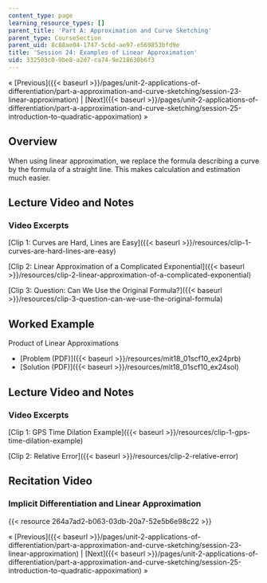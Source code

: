 ```yaml
---
content_type: page
learning_resource_types: []
parent_title: 'Part A: Approximation and Curve Sketching'
parent_type: CourseSection
parent_uid: 8c88ae04-1747-5c6d-ae97-e569853bfd9e
title: 'Session 24: Examples of Linear Approximation'
uid: 332503c0-9be8-a2d7-ca74-9e218630b6f3
---
```


« [Previous]({{< baseurl >}}/pages/unit-2-applications-of-differentiation/part-a-approximation-and-curve-sketching/session-23-linear-approximation) | [Next]({{< baseurl >}}/pages/unit-2-applications-of-differentiation/part-a-approximation-and-curve-sketching/session-25-introduction-to-quadratic-appoximation) »

Overview
--------

When using linear approximation, we replace the formula describing a curve by the formula of a straight line. This makes calculation and estimation much easier.

Lecture Video and Notes
-----------------------

### Video Excerpts

[Clip 1: Curves are Hard, Lines are Easy]({{< baseurl >}}/resources/clip-1-curves-are-hard-lines-are-easy)

[Clip 2: Linear Approximation of a Complicated Exponential]({{< baseurl >}}/resources/clip-2-linear-approximation-of-a-complicated-exponential)

[Clip 3: Question: Can We Use the Original Formula?]({{< baseurl >}}/resources/clip-3-question-can-we-use-the-original-formula)

Worked Example
--------------

Product of Linear Approximations

*   [Problem (PDF)]({{< baseurl >}}/resources/mit18_01scf10_ex24prb)
*   [Solution (PDF)]({{< baseurl >}}/resources/mit18_01scf10_ex24sol)

Lecture Video and Notes
-----------------------

### Video Excerpts

[Clip 1: GPS Time Dilation Example]({{< baseurl >}}/resources/clip-1-gps-time-dilation-example)

[Clip 2: Relative Error]({{< baseurl >}}/resources/clip-2-relative-error)

Recitation Video
----------------

### Implicit Differentiation and Linear Approximation

{{< resource 264a7ad2-b063-03db-20a7-52e5b6e98c22 >}}

« [Previous]({{< baseurl >}}/pages/unit-2-applications-of-differentiation/part-a-approximation-and-curve-sketching/session-23-linear-approximation) | [Next]({{< baseurl >}}/pages/unit-2-applications-of-differentiation/part-a-approximation-and-curve-sketching/session-25-introduction-to-quadratic-appoximation) »
